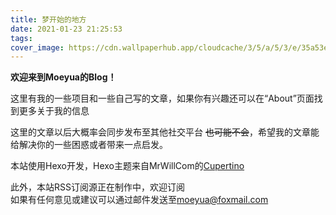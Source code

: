 ```yaml
---
title: 梦开始的地方
date: 2021-01-23 21:25:53
tags:
cover_image: https://cdn.wallpaperhub.app/cloudcache/3/5/a/5/3/e/35a53e37301cf17d574230812c9a6e0d659d33d0.jpg
---
```

**欢迎来到Moeyua的Blog！**

这里有我的一些项目和一些自己写的文章，如果你有兴趣还可以在“About”页面找到更多关于我的信息

这里的文章以后大概率会同步发布至其他社交平台 ~~也可能不会~~，希望我的文章能给解决你的一些困惑或者带来一点启发。

本站使用Hexo开发，Hexo主题来自MrWillCom的[Cupertino](https://github.com/MrWillCom/hexo-theme-cupertino)

此外，本站RSS订阅源正在制作中，欢迎订阅<br>
如果有任何意见或建议可以通过邮件发送至<moeyua@foxmail.com>
